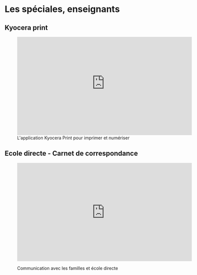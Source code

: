 # Les spéciales, enseignants

## Kyocera print

<figure>
    <iframe title="Application Kyocera Print" width="560" height="315" src="https://tube-enseignement-professionnel.apps.education.fr/videos/embed/b2938cb0-1bb3-49b2-85b8-486db55d61b4" frameborder="0" allowfullscreen="" sandbox="allow-same-origin allow-scripts allow-popups"></iframe>
 <figcaption>L'application Kyocera Print pour imprimer et numériser</figcation>
</figure>
     
## Ecole directe - Carnet de correspondance
     
<figure>
<iframe width="560" height="315" src="https://www.youtube.com/embed/BWZDjIS8FZE?si=iUaqtS1OraBFZO7H" title="YouTube video player" frameborder="0" allow="accelerometer; autoplay; clipboard-write; encrypted-media; gyroscope; picture-in-picture; web-share" referrerpolicy="strict-origin-when-cross-origin" allowfullscreen></iframe>
    
<figcation>Communication avec les familles et école directe</figcation>
</figure>
